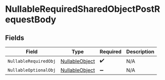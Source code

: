 # NullableRequiredSharedObjectPostRequestBody


## Fields

| Field                                                   | Type                                                    | Required                                                | Description                                             |
| ------------------------------------------------------- | ------------------------------------------------------- | ------------------------------------------------------- | ------------------------------------------------------- |
| `NullableRequiredObj`                                   | [NullableObject](../../Models/Shared/NullableObject.md) | :heavy_check_mark:                                      | N/A                                                     |
| `NullableOptionalObj`                                   | [NullableObject](../../Models/Shared/NullableObject.md) | :heavy_minus_sign:                                      | N/A                                                     |